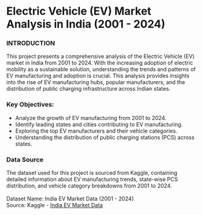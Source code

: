 # Electric Vehicle (EV) Market Analysis in India (2001 - 2024)

### INTRODUCTION
This project presents a comprehensive analysis of the Electric Vehicle (EV) market in India from 2001 to 2024. With the increasing adoption of electric mobility as a sustainable solution, understanding the trends and patterns of EV manufacturing and adoption is crucial. This analysis provides insights into the rise of EV manufacturing hubs, popular manufacturers, and the distribution of public charging infrastructure across Indian states.

### Key Objectives:

* Analyze the growth of EV manufacturing from 2001 to 2024.<br/>
* Identify leading states and cities contributing to EV manufacturing.<br/>
* Exploring the top EV manufacturers and their vehicle categories.<br/>
* Understanding the distribution of public charging stations (PCS) across states.<br/>

### Data Source
The dataset used for this project is sourced from Kaggle, containing detailed information about EV manufacturing trends, state-wise PCS distribution, and vehicle category breakdowns from 2001 to 2024.<br/><br/>
Dataset Name: India EV Market Data (2001 - 2024)<br/>
Source: Kaggle - [India EV Market Data](https://www.kaggle.com/datasets/srinrealyf/india-ev-market-data)
